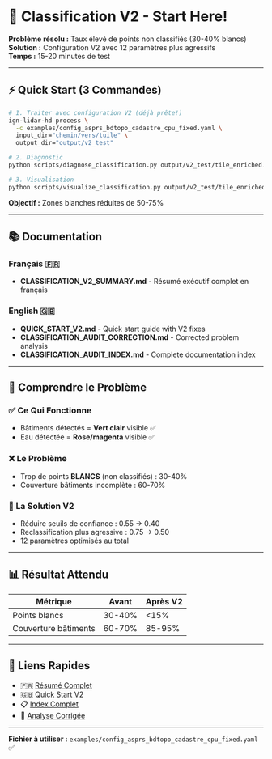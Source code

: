 # 🚀 Classification V2 - Start Here!

**Problème résolu :** Taux élevé de points non classifiés (30-40% blancs)  
**Solution :** Configuration V2 avec 12 paramètres plus agressifs  
**Temps :** 15-20 minutes de test

---

## ⚡ Quick Start (3 Commandes)

```bash
# 1. Traiter avec configuration V2 (déjà prête!)
ign-lidar-hd process \
  -c examples/config_asprs_bdtopo_cadastre_cpu_fixed.yaml \
  input_dir="chemin/vers/tuile" \
  output_dir="output/v2_test"

# 2. Diagnostic
python scripts/diagnose_classification.py output/v2_test/tile_enriched.laz

# 3. Visualisation
python scripts/visualize_classification.py output/v2_test/tile_enriched.laz resultat.png
```

**Objectif :** Zones blanches réduites de 50-75%

---

## 📚 Documentation

### Français 🇫🇷

- **CLASSIFICATION_V2_SUMMARY.md** - Résumé exécutif complet en français

### English 🇬🇧

- **QUICK_START_V2.md** - Quick start guide with V2 fixes
- **CLASSIFICATION_AUDIT_CORRECTION.md** - Corrected problem analysis
- **CLASSIFICATION_AUDIT_INDEX.md** - Complete documentation index

---

## 🎯 Comprendre le Problème

### ✅ Ce Qui Fonctionne

- Bâtiments détectés = **Vert clair** visible ✅
- Eau détectée = **Rose/magenta** visible ✅

### ❌ Le Problème

- Trop de points **BLANCS** (non classifiés) : 30-40%
- Couverture bâtiments incomplète : 60-70%

### 🔧 La Solution V2

- Réduire seuils de confiance : 0.55 → 0.40
- Reclassification plus agressive : 0.75 → 0.50
- 12 paramètres optimisés au total

---

## 📊 Résultat Attendu

| Métrique             | Avant  | Après V2 |
| -------------------- | ------ | -------- |
| Points blancs        | 30-40% | <15%     |
| Couverture bâtiments | 60-70% | 85-95%   |

---

## 🔗 Liens Rapides

- 🇫🇷 [Résumé Complet](CLASSIFICATION_V2_SUMMARY.md)
- 🇬🇧 [Quick Start V2](QUICK_START_V2.md)
- 📋 [Index Complet](CLASSIFICATION_AUDIT_INDEX.md)
- 🔧 [Analyse Corrigée](CLASSIFICATION_AUDIT_CORRECTION.md)

---

**Fichier à utiliser :** `examples/config_asprs_bdtopo_cadastre_cpu_fixed.yaml` ✅
